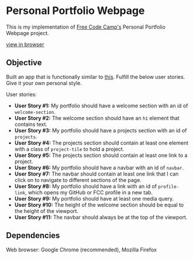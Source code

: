# Personal Portfolio Webpage
This is my implementation of [Free Code Camp's](https://www.freecodecamp.org/) Personal Portfolio Webpage project.

[view in browser](https://hanny21.github.io/fcc_portfolio/)

## Objective
Built an app that is functionally similar to [this](https://codepen.io/freeCodeCamp/full/zNBOYG/).
Fulfill the below user stories. Give it your own personal style.

User stories:
* __User Story #1:__ My portfolio should have a welcome section with an id of `welcome-section`.
* __User Story #2:__ The welcome section should have an `h1` element that contains text.
* __User Story #3:__ My portfolio should have a projects section with an id of `projects`.
* __User Story #4:__ The projects section should contain at least one element with a class of `project-tile` to hold a project.
* __User Story #5:__ The projects section should contain at least one link to a project.
* __User Story #6:__ My portfolio should have a navbar with an id of `navbar`.
* __User Story #7:__ The navbar should contain at least one link that I can click on to navigate to different sections of the page.
* __User Story #8:__ My portfolio should have a link with an id of `profile-link`, which opens my GitHub or FCC profile in a new tab.
* __User Story #9:__ My portfolio should have at least one media query.
* __User Story #10:__ The height of the welcome section should be equal to the height of the viewport.
* __User Story #11:__ The navbar should always be at the top of the viewport.

## Dependencies
Web browser: Google Chrome (recommended), Mozilla Firefox
